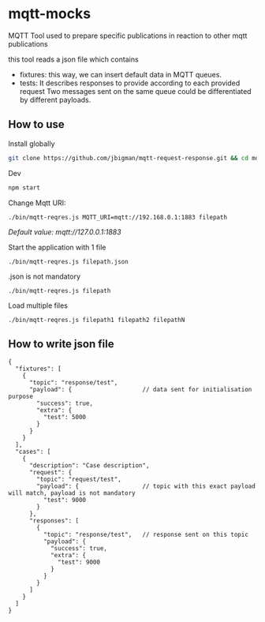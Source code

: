 # mqtt-mocks
MQTT Tool used to prepare specific publications in reaction to other mqtt publications

this tool reads a json file which contains 
* fixtures: this way, we can insert default data in MQTT queues.
* tests: It describes responses to provide according to each provided request
Two messages sent on the same queue could be differentiated by different payloads. 


How to use
---

Install globally
```bash
git clone https://github.com/jbigman/mqtt-request-response.git && cd mqtt-request-response && sudo npm i -g .
```

Dev
```bash
npm start
```

Change Mqtt URI:
```
./bin/mqtt-reqres.js MQTT_URI=mqtt://192.168.0.1:1883 filepath
```
*Default value: mqtt://127.0.0.1:1883*

Start the application with 1 file
```
./bin/mqtt-reqres.js filepath.json
```
.json is not mandatory
```
./bin/mqtt-reqres.js filepath
```

Load multiple files
```
./bin/mqtt-reqres.js filepath1 filepath2 filepathN
```

How to write json file
---

```
{
  "fixtures": [
    {
      "topic": "response/test",       
      "payload": {                    // data sent for initialisation purpose
        "success": true,
        "extra": {
          "test": 5000
        }
      }
    }
  ],
  "cases": [
    {
      "description": "Case description",
      "request": {
        "topic": "request/test",      
        "payload": {                  // topic with this exact payload will match, payload is not mandatory
          "test": 9000
        }
      },
      "responses": [
        {
          "topic": "response/test",   // response sent on this topic
          "payload": {
            "success": true,
            "extra": {
              "test": 9000
            }
          }
        }
      ]
    }
  ]
}
```

